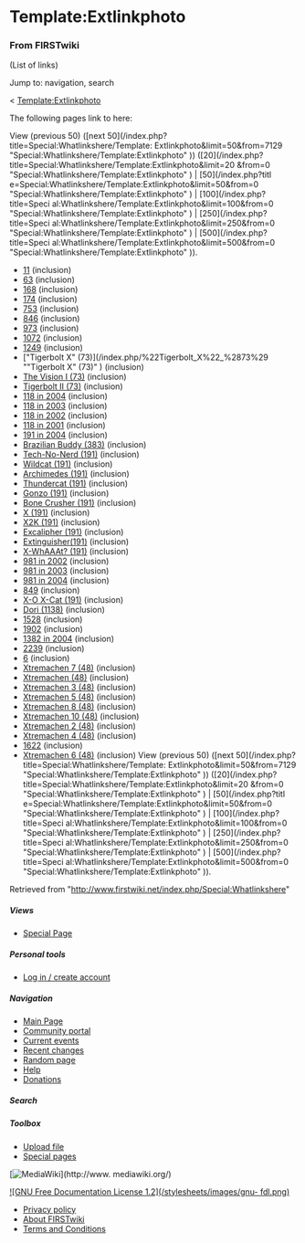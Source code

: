 # Template:Extlinkphoto

### From FIRSTwiki

(List of links)

Jump to: navigation, search

&lt;
[Template:Extlinkphoto](/index.php?title=Template:Extlinkphoto&redirect=no
"Template:Extlinkphoto" )  

The following pages link to here:

View (previous 50) ([next 50](/index.php?title=Special:Whatlinkshere/Template:
Extlinkphoto&limit=50&from=7129 "Special:Whatlinkshere/Template:Extlinkphoto"
)) ([20](/index.php?title=Special:Whatlinkshere/Template:Extlinkphoto&limit=20
&from=0 "Special:Whatlinkshere/Template:Extlinkphoto" ) | [50](/index.php?titl
e=Special:Whatlinkshere/Template:Extlinkphoto&limit=50&from=0
"Special:Whatlinkshere/Template:Extlinkphoto" ) | [100](/index.php?title=Speci
al:Whatlinkshere/Template:Extlinkphoto&limit=100&from=0
"Special:Whatlinkshere/Template:Extlinkphoto" ) | [250](/index.php?title=Speci
al:Whatlinkshere/Template:Extlinkphoto&limit=250&from=0
"Special:Whatlinkshere/Template:Extlinkphoto" ) | [500](/index.php?title=Speci
al:Whatlinkshere/Template:Extlinkphoto&limit=500&from=0
"Special:Whatlinkshere/Template:Extlinkphoto" )).

  * [11](/index.php/11 "11" ) (inclusion) 
  * [63](/index.php/63 "63" ) (inclusion) 
  * [168](/index.php/168 "168" ) (inclusion) 
  * [174](/index.php/174 "174" ) (inclusion) 
  * [753](/index.php/753 "753" ) (inclusion) 
  * [846](/index.php/846 "846" ) (inclusion) 
  * [973](/index.php/973 "973" ) (inclusion) 
  * [1072](/index.php/1072 "1072" ) (inclusion) 
  * [1249](/index.php/1249 "1249" ) (inclusion) 
  * ["Tigerbolt X" (73)](/index.php/%22Tigerbolt_X%22_%2873%29 ""Tigerbolt X" \(73\)" ) (inclusion) 
  * [The Vision I (73)](/index.php/The_Vision_I_%2873%29 "The Vision I \(73\)" ) (inclusion) 
  * [Tigerbolt II (73)](/index.php/Tigerbolt_II_%2873%29 "Tigerbolt II \(73\)" ) (inclusion) 
  * [118 in 2004](/index.php/118_in_2004 "118 in 2004" ) (inclusion) 
  * [118 in 2003](/index.php/118_in_2003 "118 in 2003" ) (inclusion) 
  * [118 in 2002](/index.php/118_in_2002 "118 in 2002" ) (inclusion) 
  * [118 in 2001](/index.php/118_in_2001 "118 in 2001" ) (inclusion) 
  * [191 in 2004](/index.php/191_in_2004 "191 in 2004" ) (inclusion) 
  * [Brazilian Buddy (383)](/index.php/Brazilian_Buddy_%28383%29 "Brazilian Buddy \(383\)" ) (inclusion) 
  * [Tech-No-Nerd (191)](/index.php/Tech-No-Nerd_%28191%29 "Tech-No-Nerd \(191\)" ) (inclusion) 
  * [Wildcat (191)](/index.php/Wildcat_%28191%29 "Wildcat \(191\)" ) (inclusion) 
  * [Archimedes (191)](/index.php/Archimedes_%28191%29 "Archimedes \(191\)" ) (inclusion) 
  * [Thundercat (191)](/index.php/Thundercat_%28191%29 "Thundercat \(191\)" ) (inclusion) 
  * [Gonzo (191)](/index.php/Gonzo_%28191%29 "Gonzo \(191\)" ) (inclusion) 
  * [Bone Crusher (191)](/index.php/Bone_Crusher_%28191%29 "Bone Crusher \(191\)" ) (inclusion) 
  * [X (191)](/index.php/X_%28191%29 "X \(191\)" ) (inclusion) 
  * [X2K (191)](/index.php/X2K_%28191%29 "X2K \(191\)" ) (inclusion) 
  * [Excalipher (191)](/index.php/Excalipher_%28191%29 "Excalipher \(191\)" ) (inclusion) 
  * [Extinguisher(191)](/index.php/Extinguisher%28191%29 "Extinguisher\(191\)" ) (inclusion) 
  * [X-WhAAAt? (191)](/index.php/X-WhAAAt%3F_%28191%29 "X-WhAAAt? \(191\)" ) (inclusion) 
  * [981 in 2002](/index.php/981_in_2002 "981 in 2002" ) (inclusion) 
  * [981 in 2003](/index.php/981_in_2003 "981 in 2003" ) (inclusion) 
  * [981 in 2004](/index.php/981_in_2004 "981 in 2004" ) (inclusion) 
  * [849](/index.php/849 "849" ) (inclusion) 
  * [X-O X-Cat (191)](/index.php/X-O_X-Cat_%28191%29 "X-O X-Cat \(191\)" ) (inclusion) 
  * [Dori (1138)](/index.php/Dori_%281138%29 "Dori \(1138\)" ) (inclusion) 
  * [1528](/index.php/1528 "1528" ) (inclusion) 
  * [1902](/index.php/1902 "1902" ) (inclusion) 
  * [1382 in 2004](/index.php/1382_in_2004 "1382 in 2004" ) (inclusion) 
  * [2239](/index.php/2239 "2239" ) (inclusion) 
  * [6](/index.php/6 "6" ) (inclusion) 
  * [Xtremachen 7 (48)](/index.php/Xtremachen_7_%2848%29 "Xtremachen 7 \(48\)" ) (inclusion) 
  * [Xtremachen (48)](/index.php/Xtremachen_%2848%29 "Xtremachen \(48\)" ) (inclusion) 
  * [Xtremachen 3 (48)](/index.php/Xtremachen_3_%2848%29 "Xtremachen 3 \(48\)" ) (inclusion) 
  * [Xtremachen 5 (48)](/index.php/Xtremachen_5_%2848%29 "Xtremachen 5 \(48\)" ) (inclusion) 
  * [Xtremachen 8 (48)](/index.php/Xtremachen_8_%2848%29 "Xtremachen 8 \(48\)" ) (inclusion) 
  * [Xtremachen 10 (48)](/index.php/Xtremachen_10_%2848%29 "Xtremachen 10 \(48\)" ) (inclusion) 
  * [Xtremachen 2 (48)](/index.php/Xtremachen_2_%2848%29 "Xtremachen 2 \(48\)" ) (inclusion) 
  * [Xtremachen 4 (48)](/index.php/Xtremachen_4_%2848%29 "Xtremachen 4 \(48\)" ) (inclusion) 
  * [1622](/index.php/1622 "1622" ) (inclusion) 
  * [Xtremachen 6 (48)](/index.php/Xtremachen_6_%2848%29 "Xtremachen 6 \(48\)" ) (inclusion) 
View (previous 50) ([next 50](/index.php?title=Special:Whatlinkshere/Template:
Extlinkphoto&limit=50&from=7129 "Special:Whatlinkshere/Template:Extlinkphoto"
)) ([20](/index.php?title=Special:Whatlinkshere/Template:Extlinkphoto&limit=20
&from=0 "Special:Whatlinkshere/Template:Extlinkphoto" ) | [50](/index.php?titl
e=Special:Whatlinkshere/Template:Extlinkphoto&limit=50&from=0
"Special:Whatlinkshere/Template:Extlinkphoto" ) | [100](/index.php?title=Speci
al:Whatlinkshere/Template:Extlinkphoto&limit=100&from=0
"Special:Whatlinkshere/Template:Extlinkphoto" ) | [250](/index.php?title=Speci
al:Whatlinkshere/Template:Extlinkphoto&limit=250&from=0
"Special:Whatlinkshere/Template:Extlinkphoto" ) | [500](/index.php?title=Speci
al:Whatlinkshere/Template:Extlinkphoto&limit=500&from=0
"Special:Whatlinkshere/Template:Extlinkphoto" )).

Retrieved from "<http://www.firstwiki.net/index.php/Special:Whatlinkshere>"

##### Views

  * [Special Page](/index.php/Special:Whatlinkshere/Template:Extlinkphoto)

##### Personal tools

  * [Log in / create account](/index.php?title=Special:Userlogin&returnto=Special:Whatlinkshere)

[](/index.php/Main_Page "Main Page" )

##### Navigation

  * [Main Page](/index.php/Main_Page)
  * [Community portal](/index.php/FIRSTwiki:Community_portal)
  * [Current events](/index.php/Current_events)
  * [Recent changes](/index.php/Special:Recentchanges)
  * [Random page](/index.php/Special:Random)
  * [Help](/index.php/Help:Contents)
  * [Donations](/index.php/FIRSTwiki:Site_support)

##### Search



##### Toolbox

  * [Upload file](/index.php/Special:Upload)
  * [Special pages](/index.php/Special:Specialpages)

[![MediaWiki](/skins/common/images/poweredby_mediawiki_88x31.png)](http://www.
mediawiki.org/)

[![GNU Free Documentation License 1.2](/stylesheets/images/gnu-
fdl.png)](http://www.gnu.org/copyleft/fdl.html)

  * [Privacy policy](/index.php/FIRSTwiki:Privacy_policy "FIRSTwiki:Privacy policy" )
  * [About FIRSTwiki](/index.php/FIRSTwiki:About "FIRSTwiki:About" )
  * [Terms and Conditions](/index.php/FIRSTwiki:Terms_and_conditions "FIRSTwiki:Terms and conditions" )

